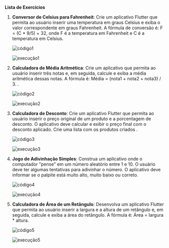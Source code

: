**Lista de Exercícios**

1. **Conversor de Celsius para Fahrenheit**: Crie um aplicativo Flutter que permita ao usuário inserir uma temperatura em graus Celsius e exiba o valor correspondente em graus Fahrenheit. A fórmula de conversão é: F = (C * 9/5) + 32, onde F é a temperatura em Fahrenheit e C é a temperatura em Celsius. 

   ![código1]()

   ![execução1]()

2. **Calculadora de Média Aritmética**: Crie um aplicativo que permita ao usuário inserir três notas e, em seguida, calcule e exiba a média aritmética dessas notas. A fórmula é: Média = (nota1 + nota2 + nota3) / 3. 
.

   ![código2]()

   ![execução2]()

3. **Calculadora de Desconto**: Crie um aplicativo Flutter que permita ao usuário inserir o preço original de um produto e a porcentagem de desconto. O aplicativo deve calcular e exibir o preço final com o desconto aplicado. Crie uma lista com os produtos criados .

   ![código3]()

   ![execução3]()

4. **Jogo de Adivinhação Simples**: Construa um aplicativo onde o computador "pense" em um número aleatório entre 1 e 10. O usuário deve ter algumas tentativas para adivinhar o número. O aplicativo deve informar se o palpite está muito alto, muito baixo ou correto. 

   ![código4]()

   ![execução4]()

5. **Calculadora de Área de um Retângulo**: Desenvolva um aplicativo Flutter que permita ao usuário inserir a largura e a altura de um retângulo e, em seguida, calcule e exiba a área do retângulo. A fórmula é: Área = largura * altura. 

   ![código5]()

   ![execução5]()